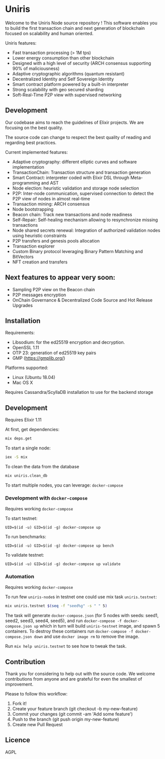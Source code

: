 # Uniris

Welcome to the Uniris Node source repository ! This software enables you to build the first transaction chain and next generation of blockchain focused on scalability and human oriented.

Uniris features:
- Fast transaction processing (> 1M tps)
- Lower energy consumption than other blockchain
- Designed with a high level of security (ARCH consensus supporting 90% of maliciousness)
- Adaptive cryptographic algorithms (quantum resistant)
- Decentralized Identity and Self Sovereign Identity
- Smart contract platform powered by a built-in interpreter
- Strong scalability with geo secured sharding
- Soft-Real-Time P2P view with supervised networking

## Development

Our codebase aims to reach the guidelines of Elixir projects.
We are focusing on the best quality.

The source code can change to respect the best quality of reading and regarding best practices.

Current implemented features:
- Adaptive cryptography: different elliptic curves and software implementation
- TransactionChain: Transaction structure and transaction generation
- Smart Contract: interpreter coded with Elixir DSL through Meta-programming and AST
- Node election: heuristic validation and storage node selection
- P2P: Inter-node communication, supervised connection to detect the P2P view of nodes in almost real-time
- Transaction mining: ARCH consensus
- Node bootstrapping
- Beacon chain: Track new transactions and node readiness
- Self-Repair: Self-healing mechanism allowing to resynchronize missing transactions
- Node shared secrets renewal: Integration of authorized validation nodes using heuristic constraints
- P2P transfers and genesis pools allocation
- Transaction explorer
- Custom Binary protocol leveraging Binary Pattern Matching and BitVectors
- NFT creation and transfers
## Next features to appear very soon:
- Sampling P2P view on the Beacon chain
- P2P messages encryption
- OnChain Governance & Decentralized Code Source and Hot Release Upgrades

## Installation

Requirements:
- Libsodium: for the ed25519 encryption and decryption.
- OpenSSL 1.11
- OTP 23: generation of ed25519 key pairs
- GMP (https://gmplib.org/)

Platforms supported:
- Linux (Ubuntu 18.04)
- Mac OS X

Requires Cassandra/ScyllaDB installation to use for the backend storage

## Development

Requires Elixir 1.11

At first, get dependencies:
```bash
mix deps.get
```

To start a single node:
```bash
iex -S mix
```

To clean the data from the database
```bash
mix uniris.clean_db
```

To start multiple nodes, you can leverage: `docker-compose`

### Development with `docker-compose`

Requires working `docker-compose`

To start testnet:
```
UID=$(id -u) GID=$(id -g) docker-compose up
```

To run benchmarks:
```
UID=$(id -u) GID=$(id -g) docker-compose up bench
```

To validate testnet:
```
UID=$(id -u) GID=$(id -g) docker-compose up validate
```

### Automation

Requires working `docker-compose`

To run few `uniris-node`s in testnet one could use mix task `uniris.testnet`:
```bash
mix uniris.testnet $(seq -f "seed%g" -s " " 5)
```

The task will generate `docker-compose.json` (for 5 nodes with seeds: seed1, seed2, seed3, seed4, seed5), and run `docker-compose -f docker-compose.json up` which in turn will build `uniris-testnet` image, and spawn 5 containers. To destroy these containers run `docker-compose -f docker-compose.json down` and use `docker image rm` to remove the image.

Run `mix help uniris.testnet` to see how to tweak the task.

## Contribution

Thank you for considering to help out with the source code. 
We welcome contributions from anyone and are grateful for even the smallest of improvement.

Please to follow this workflow:
1. Fork it!
2. Create your feature branch (git checkout -b my-new-feature)
3. Commit your changes (git commit -am 'Add some feature')
4. Push to the branch (git push origin my-new-feature)
5. Create new Pull Request


## Licence

AGPL
